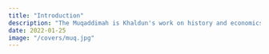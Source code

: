 ```yaml
---
title: "Introduction"
description: "The Muqaddimah is Khaldun's work on history and economics"
date: 2022-01-25
image: "/covers/muq.jpg"
---
```

